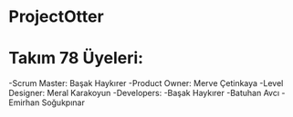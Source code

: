 # ProjectOtter

# Takım 78 Üyeleri:
  -Scrum Master: Başak Haykırer
  -Product Owner: Merve Çetinkaya
  -Level Designer: Meral Karakoyun
  -Developers:
    -Başak Haykırer
    -Batuhan Avcı
    -Emirhan Soğukpınar
